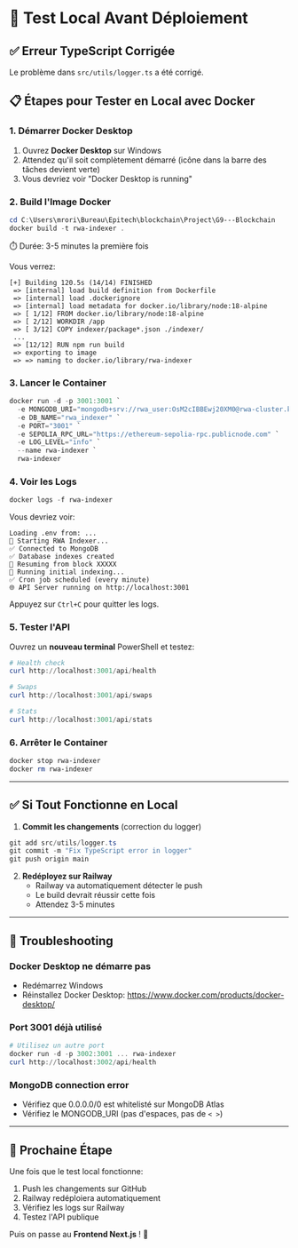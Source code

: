 # 🧪 Test Local Avant Déploiement

## ✅ Erreur TypeScript Corrigée

Le problème dans `src/utils/logger.ts` a été corrigé.

## 📋 Étapes pour Tester en Local avec Docker

### 1. Démarrer Docker Desktop

1. Ouvrez **Docker Desktop** sur Windows
2. Attendez qu'il soit complètement démarré (icône dans la barre des tâches devient verte)
3. Vous devriez voir "Docker Desktop is running"

### 2. Build l'Image Docker

```powershell
cd C:\Users\mrori\Bureau\Epitech\blockchain\Project\G9---Blockchain
docker build -t rwa-indexer .
```

⏱️ Durée: 3-5 minutes la première fois

Vous verrez:
```
[+] Building 120.5s (14/14) FINISHED
 => [internal] load build definition from Dockerfile
 => [internal] load .dockerignore
 => [internal] load metadata for docker.io/library/node:18-alpine
 => [ 1/12] FROM docker.io/library/node:18-alpine
 => [ 2/12] WORKDIR /app
 => [ 3/12] COPY indexer/package*.json ./indexer/
 ...
 => [12/12] RUN npm run build
 => exporting to image
 => => naming to docker.io/library/rwa-indexer
```

### 3. Lancer le Container

```powershell
docker run -d -p 3001:3001 `
  -e MONGODB_URI="mongodb+srv://rwa_user:OsM2cIBBEwj20XM0@rwa-cluster.ktlnnue.mongodb.net/?retryWrites=true&w=majority&appName=RWA-Cluster" `
  -e DB_NAME="rwa_indexer" `
  -e PORT="3001" `
  -e SEPOLIA_RPC_URL="https://ethereum-sepolia-rpc.publicnode.com" `
  -e LOG_LEVEL="info" `
  --name rwa-indexer `
  rwa-indexer
```

### 4. Voir les Logs

```powershell
docker logs -f rwa-indexer
```

Vous devriez voir:
```
Loading .env from: ...
🚀 Starting RWA Indexer...
✅ Connected to MongoDB
✅ Database indexes created
📍 Resuming from block XXXXX
🔄 Running initial indexing...
✅ Cron job scheduled (every minute)
🌐 API Server running on http://localhost:3001
```

Appuyez sur `Ctrl+C` pour quitter les logs.

### 5. Tester l'API

Ouvrez un **nouveau terminal** PowerShell et testez:

```powershell
# Health check
curl http://localhost:3001/api/health

# Swaps
curl http://localhost:3001/api/swaps

# Stats
curl http://localhost:3001/api/stats
```

### 6. Arrêter le Container

```powershell
docker stop rwa-indexer
docker rm rwa-indexer
```

---

## ✅ Si Tout Fonctionne en Local

1. **Commit les changements** (correction du logger)
```powershell
git add src/utils/logger.ts
git commit -m "Fix TypeScript error in logger"
git push origin main
```

2. **Redéployez sur Railway**
   - Railway va automatiquement détecter le push
   - Le build devrait réussir cette fois
   - Attendez 3-5 minutes

---

## 🐛 Troubleshooting

### Docker Desktop ne démarre pas
- Redémarrez Windows
- Réinstallez Docker Desktop: https://www.docker.com/products/docker-desktop/

### Port 3001 déjà utilisé
```powershell
# Utilisez un autre port
docker run -d -p 3002:3001 ... rwa-indexer
curl http://localhost:3002/api/health
```

### MongoDB connection error
- Vérifiez que 0.0.0.0/0 est whitelisté sur MongoDB Atlas
- Vérifiez le MONGODB_URI (pas d'espaces, pas de `< >`)

---

## 🚀 Prochaine Étape

Une fois que le test local fonctionne:
1. Push les changements sur GitHub
2. Railway redéploiera automatiquement
3. Vérifiez les logs sur Railway
4. Testez l'API publique

Puis on passe au **Frontend Next.js** ! 🎉
